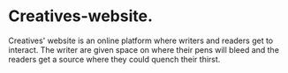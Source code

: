 # Creatives-website.
Creatives' website is an online platform where writers and readers get to interact. The writer are given space on where their pens will bleed and the readers get a source where they could quench their thirst.
